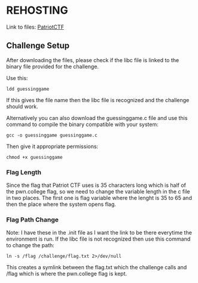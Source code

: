 # REHOSTING

Link to files: [PatriotCTF](https://github.com/MasonCompetitiveCyber/PatriotCTF2023/blob/main/pwn/guessinggame)

## Challenge Setup
After downloading the files, please check if the libc file is linked to the binary file provided for the challenge.

Use this:
```
ldd guessinggame
```

If this gives the file name then the libc file is recognized and the challenge should work.

Alternatively you can also download the guessinggame.c file and use this command to compile the binary compatible with your system:
```
gcc -o guessinggame guessinggame.c
```
Then give it appropriate permissions:
```
chmod +x guessinggame
```
### Flag Length
Since the flag that Patriot CTF uses is 35 characters long which is half of the pwn.college flag, so we need to change the variable length in the c file in two places. The first one is flag variable where the lenght is 35 to 65 and then the place where the system opens flag.

### Flag Path Change
Note: I have these in the .init file as I want the link to be there everytime the environment is run.
If the libc file is not recognized then use this command to change the path:
```
ln -s /flag /challenge/flag.txt 2>/dev/null
```
This creates a symlink between the flag.txt which the challenge calls and /flag which is where the pwn.college flag is kept.
